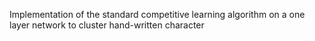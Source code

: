 
Implementation of the standard competitive learning algorithm on a one layer network to cluster hand-written character
